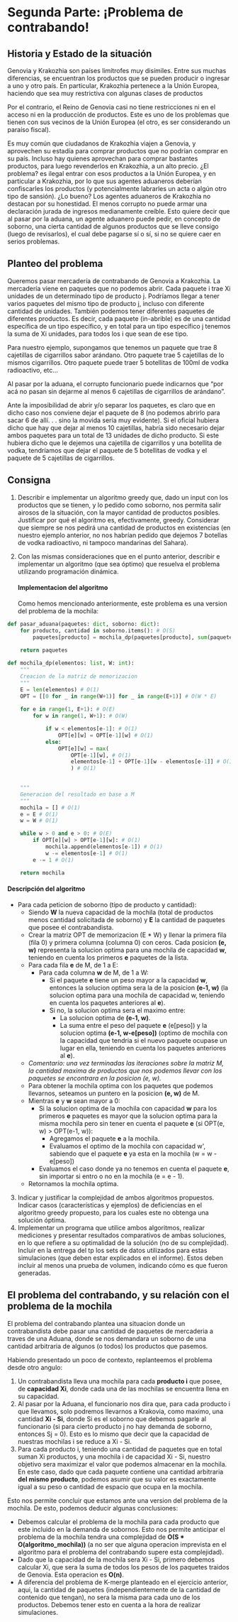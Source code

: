 # Segunda Parte: ¡Problema de contrabando!
## Historia y Estado de la situación
Genovia y Krakozhia son países limítrofes muy disímiles. Entre sus muchas diferencias, se encuentran los productos que se pueden producir o ingresar a uno y otro país. En particular, Krakozhia pertenece a la Unión Europea, haciendo que sea muy restrictiva con algunas clases de productos

Por el contrario, el Reino de Genovia casi no tiene restricciones ni en el acceso ni en la producción de productos. Este es uno de los problemas que tienen con sus vecinos de la Unión Europea (el otro, es ser considerando un paraíso fiscal).

Es muy común que ciudadanos de Krakozhia viajen a Genovia, y aprovechen su estadía para comprar productos que no podrían comprar en su país. Incluso hay quienes aprovechan para comprar bastantes productos, para luego revenderlos en Krakozhia, a un alto precio. ¿El problema? es ilegal entrar con esos productos a la Unión Europea, y en particular a Krakozhia, por lo que sus agentes aduaneros deberían confiscarles los productos (y potencialmente labrarles un acta o algún otro tipo de sansión). ¿Lo bueno? Los agentes aduaneros de Krakozhia no destacan por su honestidad. El menos corrupto no puede armar una declaración jurada de ingresos medianamente creíble. Esto quiere decir que al pasar por la aduana, un agente aduanero puede pedir, en concepto de soborno, una cierta cantidad de algunos productos que se lleve consigo (luego de revisarlos), el cual debe pagarse sí o sí, si no se quiere caer en serios problemas.

## Planteo del problema

Queremos pasar mercadería de contrabando de Genovia a Krakozhia. La mercadería viene en paquetes que no podemos abrir. Cada paquete i trae Xi unidades de un determinado tipo de producto j. Podríamos llegar a tener varios paquetes del mismo tipo de producto j, incluso con diferente cantidad de unidades. También podemos tener diferentes paquetes de diferentes productos. Es decir, cada paquete (in-abrible) es de una cantidad específica de un tipo específico, y en total para un tipo específico j tenemos la suma de Xi unidades, para todos los i que sean de ese tipo.

Para nuestro ejemplo, supongamos que tenemos un paquete que trae 8 cajetillas de cigarrillos sabor arándano. Otro paquete trae 5 cajetillas de lo mismos cigarrillos. Otro paquete puede traer 5 botellitas de 100ml de vodka radioactivo, etc...

Al pasar por la aduana, el corrupto funcionario puede indicarnos que “por acá no pasan sin dejarme al menos 6 cajetillas de cigarrillos de arándano”.

Ante la imposibilidad de abrir y/o separar los paquetes, es claro que en dicho caso nos conviene dejar el paquete de 8 (no podemos abrirlo para sacar 6 de allí. . . sino la movida sería muy evidente). Si el oficial hubiera dicho que hay que dejar al menos 10 cajetillas, habría sido necesario dejar ambos paquetes para un total de 13 unidades de dicho producto. Si este hubiera dicho que le dejemos una cajetilla de cigarrillos y una botellita de vodka, tendríamos que dejar el paquete de 5 botellitas de vodka y el paquete de 5 cajetillas de cigarrillos.

## Consigna
1. Describir e implementar un algoritmo greedy que, dado un input con los productos que se tienen, y lo pedido como soborno, nos permita salir airosos de la situación, con la mayor cantidad de productos posibles. Justificar por qué el algoritmo es, efectivamente, greedy. Considerar que siempre se nos pedirá una cantidad de productos en existencias (en nuestro ejemplo anterior, no nos habrían pedido que dejemos 7 botellas de vodka radioactivo, ni tampoco mandarinas del Sahara).
2. Con las mismas consideraciones que en el punto anterior, describir e implementar un algoritmo (que sea óptimo) que resuelva el problema utilizando programación dinámica.

    #### Implementacion del algoritmo

    Como hemos mencionado anteriormente, este problema es una version del problema de la mochila:


```python
def pasar_aduana(paquetes: dict, soborno: dict):
    for producto, cantidad in soborno.items(): # O(S)
        paquetes[producto] = mochila_dp(paquetes[producto], sum(paquetes[producto]) - cantidad) # Suma: O(P)
    
    return paquetes

def mochila_dp(elementos: list, W: int):
    """
    Creacion de la matriz de memorizacion
    """
    E = len(elementos) # O(1)
    OPT = [[0 for _ in range(W+1)] for _ in range(E+1)] # O(W * E)
    
    for e in range(1, E+1): # O(E)
        for w in range(1, W+1): # O(W)

            if w < elementos[e-1]: # O(1)
                OPT[e][w] = OPT[e-1][w] # O(1)
            else:
                OPT[e][w] = max(
                    OPT[e-1][w], # O(1)
                    elementos[e-1] + OPT[e-1][w - elementos[e-1]] # O(1)
                    ) # O(1)

    
    """
    Generacion del resultado en base a M
    """
    mochila = [] # O(1)
    e = E # O(1)
    w = W # O(1)

    while w > 0 and e > 0: # O(E)
        if OPT[e][w] > OPT[e-1][w]: # O(1)
            mochila.append(elementos[e-1]) # O(1)
            w -= elementos[e-1] # O(1)
        e -= 1 # O(1)

    return mochila
```

#### Descripción del algoritmo

- Para cada peticion de soborno (tipo de producto y cantidad):
    - Siendo **W** la nueva capacidad de la mochila (total de productos menos cantidad solicitada de soborno) y **E** la cantidad de paquetes que posee el contrabandista.
    - Crear la matriz OPT de memorizacion (E * W) y llenar la primera fila (fila 0) y primera columna (columna 0) con ceros. Cada posicion **(e, w)** representa la solucion optima para una mochila de capacidad **w**, teniendo en cuenta los primeros **e** paquetes de la lista.
    - Para cada fila **e** de M, de 1 a E:
        - Para cada columna **w** de M, de 1 a W:
            - Si el paquete **e** tiene un peso mayor a la capacidad **w**, entonces la solucion optima sera la de la posicion **(e-1, w)** (la solucion optima para una mochila de capacidad w, teniendo en cuenta los paquetes anteriores al **e**).
            - Si no, la solucion optima sera el maximo entre:
                - La solucion optima de **(e-1, w)**.
                - La suma entre el peso del paquete **e** (e[peso]) y la solucion optima **(e-1, w-e[peso])** (optimo de mochila con la capacidad que tendria si el nuevo paquete ocupase un lugar en ella, teniendo en cuenta los paquetes anteriores al **e**).
    - *Comentario: una vez terminadas las iteraciones sobre la matriz M, la cantidad maxima de productos que nos podemos llevar con los paquetes se encontrara en la posicion (e, w).*
    - Para obtener la mochila optima con los paquetes que podemos llevarnos, seteamos un puntero en la posicion **(e, w)** de M.
    - Mientras **e** y **w** sean mayor a 0:
        - Si la solucion optima de la mochila con capacidad **w** para los primeros **e** paquetes es mayor que la solucion optima para la misma mochila pero sin tener en cuenta el paquete **e** (si OPT(e, w) > OPT(e-1, w)):
            - Agregamos el paquete **e** a la mochila.
            - Evaluamos el optimo de la mochila con capacidad w', sabiendo que el paquete **e** ya esta en la mochila (w = w - e[peso])
        - Evaluamos el caso donde ya no tenemos en cuenta el paquete **e**, sin importar si entro o no en la mochila (e = e - 1).
    - Retornamos la mochila optima.


    



3. Indicar y justificar la complejidad de ambos algoritmos propuestos. Indicar casos (características y ejemplos) de deficiencias en el algoritmo greedy propuesto, para los cuales este no obtenga una solución óptima.
4. Implementar un programa que utilice ambos algoritmos, realizar mediciones y presentar resultados comparativos de ambas soluciones, en lo que refiere a su optimalidad de la solución (no de su complejidad). Incluir en la entrega del tp los sets de datos utilizados para estas simulaciones (que deben estar explicados en el informe). Estos deben incluir al menos una prueba de volumen, indicando cómo es que fueron generadas.

## El problema del contrabando, y su relación con el problema de la mochila

El problema del contrabando plantea una situacion donde un contrabandista debe pasar una cantidad de paquetes de mercaderia a traves de una Aduana, donde se nos demandara un soborno de una cantidad arbitraria de algunos (o todos) los productos que pasemos.

Habiendo presentado un poco de contexto, replanteemos el problema desde otro angulo: 
1) Un contrabandista lleva una mochila para cada **producto i** que posee, de **capacidad Xi**, donde cada una de las mochilas se encuentra llena en su capacidad.
2) Al pasar por la Aduana, el funcionario nos dira que, para cada producto i que llevamos, solo podremos llevarnos a Krakovia, como maximo, una cantidad **Xi - Si**, donde Si es el soborno que debemos pagarle al funcionario (si para cierto producto j no hay demanda de soborno, entonces Sj = 0). Esto es lo mismo que decir que la capacidad de nuestras mochilas i se reduce a Xi - Si.
3) Para cada producto i, teniendo una cantidad de paquetes que en total suman Xi productos, y una mochila i de capacidad Xi - Si, nuestro objetivo sera maximizar el valor que podemos almacenar en la mochila. En este caso, dado que cada paquete contiene una cantidad arbitraria **del mismo producto**, podemos asumir que su valor es exactamente igual a su peso o cantidad de espacio que ocupa en la mochila.

Esto nos permite concluir que estamos ante una version del problema de la mochila. De esto, podemos deducir algunas conclusiones:
- Debemos calcular el problema de la mochila para cada producto que este incluido en la demanda de sobornos. Esto nos permite anticipar el problema de la mochila tendra una complejidad de **O(S * O(algoritmo_mochila))** (a no ser que alguna operacion imprevista en el algoritmo para el problema del contrabando supere esta complejidad).
- Dado que la capacidad de la mochila sera Xi - Si, primero debemos calcular Xi, que sera la suma de todos los pesos de los paquetes traidos de Genovia. Esta operacion es **O(n)**.
- A diferencia del problema de K-merge planteado en el ejercicio anterior, aqui, la cantidad de paquetes (independientemente de la cantidad de contenido que tengan), no sera la misma para cada uno de los productos. Debemos tener esto en cuenta a la hora de realizar simulaciones.